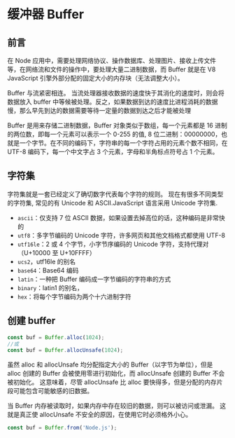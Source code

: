 # 缓冲器 Buffer

## 前言

在 Node 应用中，需要处理网络协议、操作数据库、处理图片、接收上传文件等，在网络流和文件的操作中，要处理大量二进制数据，而 Buffer 就是在 V8 JavaScript 引擎外部分配的固定大小的内存块（无法调整大小）。

Buffer 与流紧密相连。 当流处理器接收数据的速度快于其消化的速度时，则会将数据放入 buffer 中等候被处理。反之，如果数据到达的速度比进程消耗的数据慢，那么早先到达的数据需要等待一定量的数据到达之后才能被处理

Buffer 是用来存储二进制数据，Buffer 对象类似于数组，每一个元素都是 16 进制的两位数，即每一个元素可以表示一个 0-255 的值, 8 位二进制：00000000，也就是一个字节。在不同的编码下，字符串的每一个字符占用的元素个数不相同，在 UTF-8 编码下，每一个中文字占 3 个元素，字母和半角标点符号占 1 个元素。

## 字符集

字符集就是一套已经定义了确切数字代表每个字符的规则。 现在有很多不同类型的字符集, 常见的有 Unicode 和 ASCII.JavaScript 语言采用 Unicode 字符集.

- `ascii`：仅支持 7 位 ASCII 数据，如果设置去掉高位的话，这种编码是非常快的
- `utf8`：多字节编码的 Unicode 字符，许多网页和其他文档格式都使用 UTF-8
- `utf16le`：2 或 4 个字节，小字节序编码的 Unicode 字符，支持代理对（U+10000 至 U+10FFFF）
- `ucs2`，utf16le 的别名
- `base64`：Base64 编码
- `latin`：一种把 Buffer 编码成一字节编码的字符串的方式
- `binary`：latin1 的别名，
- `hex`：将每个字节编码为两个十六进制字符

## 创建 buffer

```js
const buf = Buffer.alloc(1024);
//或
const buf = Buffer.allocUnsafe(1024);
```

虽然 alloc 和 allocUnsafe 均分配指定大小的 Buffer（以字节为单位），但是 alloc 创建的 Buffer 会被使用零进行初始化，而 allocUnsafe 创建的 Buffer 不会被初始化。 这意味着，尽管 allocUnsafe 比 alloc 要快得多，但是分配的内存片段可能包含可能敏感的旧数据。

当 Buffer 内存被读取时，如果内存中存在较旧的数据，则可以被访问或泄漏。 这就是真正使 allocUnsafe 不安全的原因，在使用它时必须格外小心。

```js
const buf = Buffer.from('Node.js');
```

